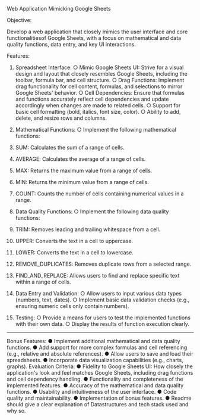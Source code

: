  Web Application Mimicking Google Sheets

Objective:

Develop a web application that closely mimics the user interface and core functionalitiesof Google Sheets, with a focus on mathematical and data quality functions, data entry, and key UI interactions.

Features:

1. Spreadsheet Interface:
○ Mimic Google Sheets UI: Strive for a visual design and layout that
closely resembles Google Sheets, including the toolbar, formula bar, and
cell structure.
○ Drag Functions: Implement drag functionality for cell content, formulas,
and selections to mirror Google Sheets' behavior.
○ Cell Dependencies: Ensure that formulas and functions accurately reflect
cell dependencies and update accordingly when changes are made to
related cells.
○ Support for basic cell formatting (bold, italics, font size, color).
○ Ability to add, delete, and resize rows and columns.

2. Mathematical Functions:
○ Implement the following mathematical functions:
1. SUM: Calculates the sum of a range of cells.
2. AVERAGE: Calculates the average of a range of cells.
3. MAX: Returns the maximum value from a range of cells.
4. MIN: Returns the minimum value from a range of cells.
5. COUNT: Counts the number of cells containing numerical values in a
range.

3. Data Quality Functions:
○ Implement the following data quality functions:
1. TRIM: Removes leading and trailing whitespace from a cell.
2. UPPER: Converts the text in a cell to uppercase.
3. LOWER: Converts the text in a cell to lowercase.
4. REMOVE_DUPLICATES: Removes duplicate rows from a selected range.
5. FIND_AND_REPLACE: Allows users to find and replace specific text
within a range of cells.

4. Data Entry and Validation:
○ Allow users to input various data types (numbers, text, dates).
○ Implement basic data validation checks (e.g., ensuring numeric cells only contain numbers).

5. Testing:
○ Provide a means for users to test the implemented functions with their
own data.
○ Display the results of function execution clearly.
--------------------------------------------------------------------
Bonus Features:
● Implement additional mathematical and data quality functions.
● Add support for more complex formulas and cell referencing (e.g., relative and absolute references).
● Allow users to save and load their spreadsheets.
● Incorporate data visualization capabilities (e.g., charts, graphs).
Evaluation Criteria:
● Fidelity to Google Sheets UI: How closely the application's look and feel matches Google Sheets, including drag functions and cell dependency handling.
● Functionality and completeness of the implemented features.
● Accuracy of the mathematical and data quality functions.
● Usability and intuitiveness of the user interface.
● Code quality and maintainability.
● Implementation of bonus features.
● Readme should give a clear explanation of Datastructures and tech stack used and why so.
